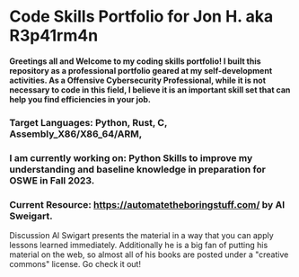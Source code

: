 # Code Skills Portfolio for Jon H. aka R3p41rm4n

#### Greetings all and Welcome to my coding skills portfolio! I built this repository as a professional portfolio geared at my self-development activities. As a Offensive Cybersecurity Professional, while it is not necessary to code in this field, I believe it is an important skill set that can help you find efficiencies in your job. 

### Target Languages: Python, Rust, C, Assembly_X86/X86_64/ARM, 

### I am currently working on: Python Skills to improve my understanding and baseline knowledge in preparation for OSWE in Fall 2023.
### Current Resource: https://automatetheboringstuff.com/ by Al Sweigart.
Discussion Al Swigart presents the material in a way that you can apply lessons learned immediately. Additionally he is a big fan of putting his material on the web, so almost all of his books are posted under a "creative commons" license. Go check it out!
